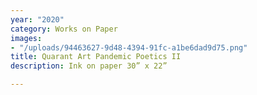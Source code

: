 ```yaml
---
year: "2020"
category: Works on Paper
images:
- "/uploads/94463627-9d48-4394-91fc-a1be6dad9d75.png"
title: Quarant Art Pandemic Poetics II
description: Ink on paper 30” x 22”

---
```

